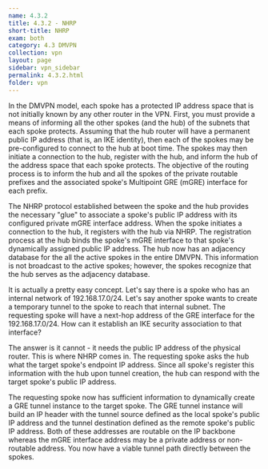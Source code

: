 ```yaml
---
name: 4.3.2
title: 4.3.2 - NHRP
short-title: NHRP
exam: both
category: 4.3 DMVPN
collection: vpn
layout: page
sidebar: vpn_sidebar
permalink: 4.3.2.html
folder: vpn
---
```

In the DMVPN model, each spoke has a protected IP address space that is not initially known by any other router in the VPN. First, you must provide a means of informing all the other spokes (and the hub) of the subnets that each spoke protects. Assuming that the hub router will have a permanent public IP address (that is, an IKE identity), then each of the spokes may be pre-configured to connect to the hub at boot time. The spokes may then initiate a connection to the hub, register with the hub, and inform the hub of the address space that each spoke protects. The objective of the routing process is to inform the hub and all the spokes of the private routable prefixes and the associated spoke's Multipoint GRE (mGRE) interface for each prefix.

The NHRP protocol established between the spoke and the hub provides the necessary "glue" to associate a spoke's public IP address with its configured private mGRE interface address. When the spoke initiates a connection to the hub, it registers with the hub via NHRP. The registration process at the hub binds the spoke's mGRE interface to that spoke's dynamically assigned public IP address. The hub now has an adjacency database for the all the active spokes in the entire DMVPN. This information is not broadcast to the active spokes; however, the spokes recognize that the hub serves as the adjacency database.

It is actually a pretty easy concept. Let's say there is a spoke who has an internal network of 192.168.17.0/24. Let's say another spoke wants to create a temporary tunnel to the spoke to reach that internal subnet. The requesting spoke will have a next-hop address of the GRE interface for the 192.168.17.0/24. How can it establish an IKE security association to that interface?

The answer is it cannot - it needs the public IP address of the physical router. This is where NHRP comes in. The requesting spoke asks the hub what the target spoke's endpoint IP address. Since all spoke's register this information with the hub upon tunnel creation, the hub can respond with the target spoke's public IP address.

The requesting spoke now has sufficient information to dynamically create a GRE tunnel instance to the target spoke. The GRE tunnel instance will build an IP header with the tunnel source defined as the local spoke's public IP address and the tunnel destination defined as the remote spoke's public IP address. Both of these addresses are routable on the IP backbone whereas the mGRE interface address may be a private address or non-routable address. You now have a viable tunnel path directly between the spokes.